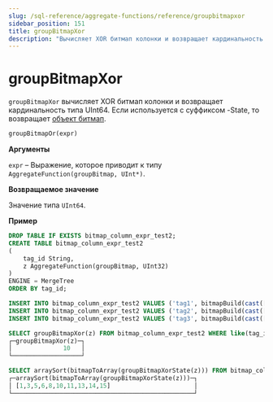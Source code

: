 ```yaml
---
slug: /sql-reference/aggregate-functions/reference/groupbitmapxor
sidebar_position: 151
title: groupBitmapXor
description: "Вычисляет XOR битмап колонки и возвращает кардинальность типа UInt64. Если используется с суффиксом -State, то возвращает объект битмап."
---
```



# groupBitmapXor

`groupBitmapXor` вычисляет XOR битмап колонки и возвращает кардинальность типа UInt64. Если используется с суффиксом -State, то возвращает [объект битмап](../../../sql-reference/functions/bitmap-functions.md).

``` sql
groupBitmapOr(expr)
```

**Аргументы**

`expr` – Выражение, которое приводит к типу `AggregateFunction(groupBitmap, UInt*)`.

**Возвращаемое значение**

Значение типа `UInt64`.

**Пример**

``` sql
DROP TABLE IF EXISTS bitmap_column_expr_test2;
CREATE TABLE bitmap_column_expr_test2
(
    tag_id String,
    z AggregateFunction(groupBitmap, UInt32)
)
ENGINE = MergeTree
ORDER BY tag_id;

INSERT INTO bitmap_column_expr_test2 VALUES ('tag1', bitmapBuild(cast([1,2,3,4,5,6,7,8,9,10] as Array(UInt32))));
INSERT INTO bitmap_column_expr_test2 VALUES ('tag2', bitmapBuild(cast([6,7,8,9,10,11,12,13,14,15] as Array(UInt32))));
INSERT INTO bitmap_column_expr_test2 VALUES ('tag3', bitmapBuild(cast([2,4,6,8,10,12] as Array(UInt32))));

SELECT groupBitmapXor(z) FROM bitmap_column_expr_test2 WHERE like(tag_id, 'tag%');
┌─groupBitmapXor(z)─┐
│              10   │
└───────────────────┘

SELECT arraySort(bitmapToArray(groupBitmapXorState(z))) FROM bitmap_column_expr_test2 WHERE like(tag_id, 'tag%');
┌─arraySort(bitmapToArray(groupBitmapXorState(z)))─┐
│ [1,3,5,6,8,10,11,13,14,15]                       │
└──────────────────────────────────────────────────┘
```
